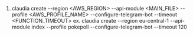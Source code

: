 1. claudia create --region <AWS_REGION> --api-module <MAIN_FILE> --profile <AWS_PROFILE_NAME> --configure-telegram-bot --timeout <FUNCTION_TIMEOUT>
ex. claudia create --region eu-central-1 --api-module index --profile pokepoll --configure-telegram-bot --timeout 120
